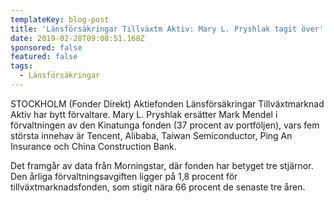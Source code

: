 ```yaml
---
templateKey: blog-post
title: 'Länsförsäkringar Tillväxtm Aktiv: Mary L. Pryshlak tagit över'
date: 2019-02-28T09:08:51.168Z
sponsored: false
featured: false
tags:
  - Länsförsäkringar
---
```

STOCKHOLM (Fonder Direkt) Aktiefonden Länsförsäkringar Tillväxtmarknad Aktiv har bytt förvaltare. Mary L. Pryshlak ersätter Mark Mendel i förvaltningen av den Kinatunga fonden (37 procent av portföljen), vars fem största innehav är Tencent, Alibaba, Taiwan Semiconductor, Ping An Insurance och China Construction Bank.



Det framgår av data från Morningstar, där fonden har betyget tre stjärnor. Den årliga förvaltningsavgiften ligger på 1,8 procent för tillväxtmarknadsfonden, som stigit nära 66 procent de senaste tre åren.
